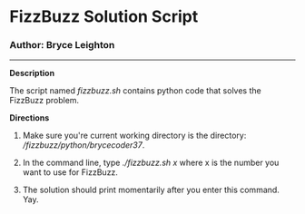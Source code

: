 # FizzBuzz Solution Script
### Author: Bryce Leighton


---

**Description**

The script named *fizzbuzz.sh* contains python code that solves the FizzBuzz problem.

**Directions**

1. Make sure you're current working directory is the directory: */fizzbuzz/python/brycecoder37*.

2. In the command line, type *./fizzbuzz.sh x* where x is the number you want to use for FizzBuzz.

3. The solution should print momentarily after you enter this command. Yay.
